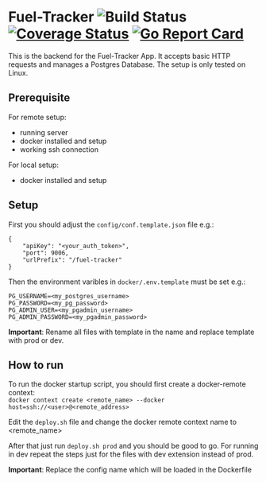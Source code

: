 # Fuel-Tracker ![Build Status](https://github.com/roland-burke/fuel-tracker/actions/workflows/build-and-test.yml/badge.svg) [![Coverage Status](https://coveralls.io/repos/github/roland-burke/fuel-tracker/badge.svg?branch=master)](https://coveralls.io/github/roland-burke/fuel-tracker?branch=master) [![Go Report Card](https://goreportcard.com/badge/github.com/roland-burke/fuel-tracker)](https://goreportcard.com/report/github.com/roland-burke/fuel-tracker)
This is the backend for the Fuel-Tracker App. It accepts basic HTTP requests and manages a Postgres Database. The setup is only tested on Linux.
## Prerequisite
For remote setup:
* running server
* docker installed and setup
* working ssh connection

For local setup:
* docker installed and setup
## Setup
First you should adjust the `config/conf.template.json` file e.g.:
```
{
    "apiKey": "<your_auth_token>",
    "port": 9006,
    "urlPrefix": "/fuel-tracker"
}
```

Then the environment varibles in `docker/.env.template` must be set e.g.:
```
PG_USERNAME=<my_postgres_username>
PG_PASSWORD=<my_pg_password>
PG_ADMIN_USER=<my_pgadmin_username>
PG_ADMIN_PASSWORD=<my_pgadmin_password>
```
**Important**: Rename all files with template in the name and replace template with prod or dev.

## How to run
To run the docker startup script, you should first create a docker-remote context:<br>
`docker context create <remote_name> ‐‐docker host=ssh://<user>@<remote_address>`

Edit the `deploy.sh` file and change the docker remote context name to <remote_name>

After that just run `deploy.sh prod` and you should be good to go.
For running in dev repeat the steps just for the files with dev extension instead of prod.

**Important**: Replace the config name which will be loaded in the Dockerfile
